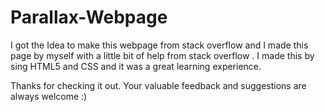 # Parallax-Webpage
I got the Idea to make this webpage from stack overflow and I made this page by myself with a little bit of help from stack overflow . I made this by sing HTML5 and CSS and it was a great learning experience.

Thanks for checking it out. Your valuable feedback and suggestions are always welcome :)
